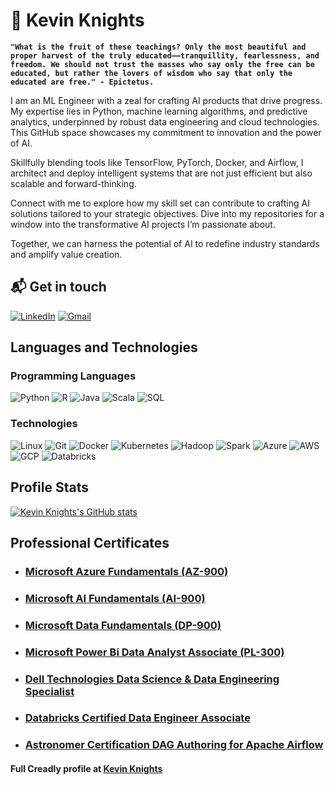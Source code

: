 # 🤖 Kevin Knights

**`"What is the fruit of these teachings? Only the most beautiful and proper harvest of the truly educated——tranquillity, fearlessness, and freedom. We should not trust the masses who say only the free can be educated, but rather the lovers of wisdom who say that only the educated are free." - Epictetus.`**

I am an ML Engineer with a zeal for crafting AI products that drive progress. My expertise lies in Python, machine learning algorithms, and predictive analytics, underpinned by robust data engineering and cloud technologies. This GitHub space showcases my commitment to innovation and the power of AI.

Skillfully blending tools like TensorFlow, PyTorch, Docker, and Airflow, I architect and deploy intelligent systems that are not just efficient but also scalable and forward-thinking.

Connect with me to explore how my skill set can contribute to crafting AI solutions tailored to your strategic objectives. Dive into my repositories for a window into the transformative AI projects I’m passionate about.

Together, we can harness the potential of AI to redefine industry standards and amplify value creation.

## 📬 Get in touch

[![LinkedIn](https://img.shields.io/badge/-Kevin%20Knights-blue?logo=linkedin)](https://www.linkedin.com/in/knightsk/)
[![Gmail](https://img.shields.io/badge/-kevin.k.knights-white?logo=gmail)](mailto:kevin.k.knights@gmail.com)

## Languages and Technologies

### Programming Languages

![Python](https://img.shields.io/badge/-Python-black?style=for-the-badge&logo=python)
![R](https://img.shields.io/badge/-R-black?style=for-the-badge&logo=r)
![Java](https://img.shields.io/badge/-Java-black?style=for-the-badge&logo=openjdk)
![Scala](https://img.shields.io/badge/-Scala-black?style=for-the-badge&logo=scala)
![SQL](https://img.shields.io/badge/-SQL-black?style=for-the-badge&logo=postgresql)

### Technologies

![Linux](https://img.shields.io/badge/-Linux-black?style=for-the-badge&logo=linux)
![Git](https://img.shields.io/badge/-Git-black?style=for-the-badge&logo=git)
![Docker](https://img.shields.io/badge/-Docker-black?style=for-the-badge&logo=docker)
![Kubernetes](https://img.shields.io/badge/-Kubernetes-black?style=for-the-badge&logo=kubernetes)
![Hadoop](https://img.shields.io/badge/-Hadoop-black?style=for-the-badge&logo=apachehadoop)
![Spark](https://img.shields.io/badge/-Spark-black?style=for-the-badge&logo=apachespark)
![Azure](https://img.shields.io/badge/-Azure-black?style=for-the-badge&logo=microsoftazure)
![AWS](https://img.shields.io/badge/-AWS-black?style=for-the-badge&logo=amazonaws)
![GCP](https://img.shields.io/badge/-GCP-black?style=for-the-badge&logo=googlecloud)
![Databricks](https://img.shields.io/badge/-Databricks-black?style=for-the-badge&logo=databricks)

## Profile Stats

[![Kevin Knights's GitHub stats](https://github-readme-stats.vercel.app/api?username=kevinknights29&theme=dark)](https://github.com/anuraghazra/github-readme-stats)

## Professional Certificates

- ### [Microsoft Azure Fundamentals (AZ-900)](https://www.credly.com/earner/earned/badge/1593161f-d719-4f80-b186-7ccf876d3a32)

- ### [Microsoft AI Fundamentals (AI-900)](https://www.credly.com/earner/earned/badge/a93f30ad-ca7a-42e8-96b9-e42e30a69215)

- ### [Microsoft Data Fundamentals (DP-900)](https://www.credly.com/badges/66eb11fd-11d5-458d-8671-325357dfad9f)

- ### [Microsoft Power Bi Data Analyst Associate (PL-300)](https://www.credly.com/earner/earned/badge/325ad30d-5034-4922-8d57-b2b33f6faf34)

- ### [Dell Technologies Data Science & Data Engineering Specialist](https://www.credly.com/badges/2bfd8870-e2c9-45a4-8b84-44b11bb957d9)

- ### [Databricks Certified Data Engineer Associate](https://credentials.databricks.com/30eb8649-c06d-4bda-963c-62092e3e8c9d#gs.2lbt5n)

- ### [Astronomer Certification DAG Authoring for Apache Airflow](https://www.credly.com/earner/earned/badge/0fdb191d-70d7-437a-aae3-2e8e920d23f4)

#### Full Creadly profile at [Kevin Knights](https://www.credly.com/users/kevin-knights)
